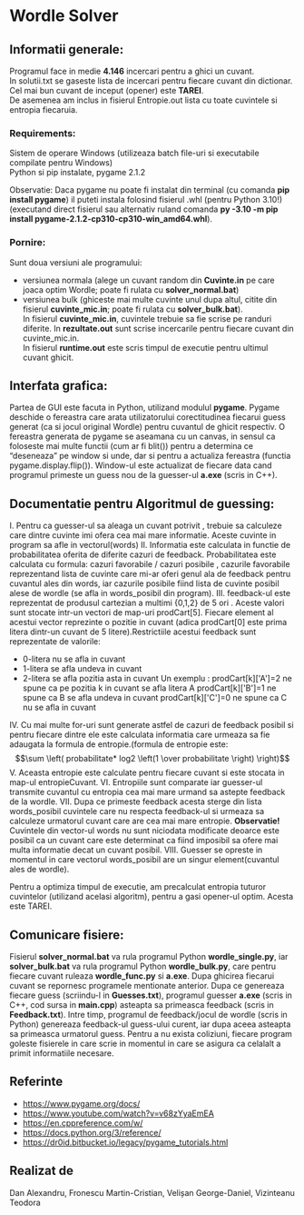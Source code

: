 # Wordle Solver

## Informatii generale:

Programul face in medie **4.146** incercari pentru a ghici un cuvant.  
In solutii.txt se gaseste lista de incercari pentru fiecare cuvant din dictionar.  
Cel mai bun cuvant de inceput (opener) este **TAREI**.  
De asemenea am inclus in fisierul Entropie.out lista cu toate cuvintele si entropia fiecaruia.  

### Requirements:

Sistem de operare Windows (utilizeaza batch file-uri si executabile compilate pentru Windows)  
Python si pip instalate, pygame 2.1.2

Observatie:
Daca pygame nu poate fi instalat din terminal (cu comanda **pip install pygame**) il puteti instala folosind fisierul .whl (pentru Python 3.10!) (executand direct fisierul sau alternativ ruland comanda **py -3.10 -m pip install pygame-2.1.2-cp310-cp310-win_amd64.whl**).

### Pornire:

Sunt doua versiuni ale programului: 
* versiunea normala (alege un cuvant random din **Cuvinte.in** pe care joaca optim Wordle; poate fi rulata cu **solver_normal.bat**)
* versiunea bulk (ghiceste mai multe cuvinte unul dupa altul, citite din fisierul **cuvinte_mic.in**; poate fi rulata cu **solver_bulk.bat**).  
In fisierul **cuvinte_mic.in**, cuvintele trebuie sa fie scrise pe randuri diferite.
In **rezultate.out** sunt scrise incercarile pentru fiecare cuvant din cuvinte_mic.in.  
In fisierul **runtime.out** este scris timpul de executie pentru ultimul cuvant ghicit.

## Interfata grafica:

Partea de GUI este facuta in Python, utilizand modulul **pygame**. Pygame deschide o fereastra care arata utilizatorului corectitudinea fiecarui guess generat (ca si jocul original Wordle) pentru cuvantul de ghicit respectiv. 
O fereastra generata de pygame se aseamana cu un canvas, in sensul ca foloseste mai multe functii (cum ar fi blit()) pentru a determina ce “deseneaza” pe window si unde, dar si pentru a actualiza fereastra (functia pygame.display.flip()). Window-ul este actualizat de fiecare data cand programul primeste un guess nou de la guesser-ul **a.exe** (scris in C++).

## Documentatie pentru Algoritmul de guessing:

I. Pentru ca guesser-ul sa aleaga un cuvant potrivit , trebuie sa calculeze care dintre cuvinte imi ofera cea mai mare informatie.
Aceste cuvinte in program sa afle in vectorul(words)
II. Informatia este calculata in functie de probabilitatea oferita de diferite cazuri de feedback. Probabilitatea este calculata cu formula:
cazuri favorabile / cazuri posibile , cazurile favorabile reprezentand lista de cuvinte care mi-ar oferi genul ala de feedback pentru
cuvantul ales din words, iar cazurile posibile fiind lista de cuvinte posibil alese de wordle (se afla in words_posibil din program).
III. feedback-ul este reprezentat de produsul cartezian a multimi {0,1,2} de 5 ori . Aceste valori sunt stocate intr-un vectori de map-uri 
prodCart[5]. Fiecare element al acestui vector reprezinte o pozitie in cuvant (adica prodCart[0] este prima litera dintr-un cuvant de 
5 litere).Restrictiile acestui feedback sunt reprezentate de valorile: 
* 0-litera nu se afla in cuvant  
* 1-litera se afla undeva in cuvant
* 2-litera se afla pozitia asta in cuvant
Un exemplu : prodCart[k]['A']=2 ne spune ca pe pozitia k in cuvant se afla litera A
prodCart[k]['B']=1 ne spune ca B se afla undeva in cuvant
prodCart[k]['C']=0 ne spune ca C nu se afla in cuvant

IV. Cu mai multe for-uri sunt generate astfel de cazuri de feedback posibil si pentru fiecare dintre ele este calculata informatia care 
urmeaza sa fie adaugata la formula de entropie.(formula de entropie este: $$\sum \left( probabilitate* log2 \left(1 \over probabilitate \right) \right)$$
V. Aceasta entropie este calculate pentru fiecare cuvant si este stocata in map-ul entropieCuvant.
VI. Entropiile sunt comparate iar guesser-ul transmite cuvantul cu entropia cea mai mare urmand sa astepte feedback de la wordle.
VII. Dupa ce primeste feedback acesta sterge din lista words_posibil cuvintele care nu respecta feedback-ul si urmeaza sa calculeze 
urmatorul cuvant care are cea mai mare entropie.
**Observatie!** Cuvintele din vector-ul words nu sunt niciodata modificate deoarce este posibil ca un cuvant care este determinat ca fiind 
imposibil sa ofere mai multa informatie decat un cuvant posibil.
VIII. Guesser se opreste in momentul in care vectorul words_posibil are un singur element(cuvantul ales de wordle).

Pentru a optimiza timpul de executie, am precalculat entropia tuturor cuvintelor (utilizand acelasi algoritm), pentru a gasi opener-ul optim. Acesta este TAREI. 

## Comunicare fisiere:

Fisierul **solver_normal.bat** va rula programul Python **wordle_single.py**, iar **solver_bulk.bat** va rula programul Python **wordle_bulk.py**, care pentru fiecare cuvant ruleaza **wordle_func.py** si **a.exe**. Dupa ghicirea fiecarui cuvant se repornesc programele mentionate anterior.
Dupa ce genereaza fiecare guess (scriindu-l in **Guesses.txt**), programul guesser **a.exe** (scris in C++, cod sursa in **main.cpp**) asteapta sa primeasca feedback (scris in **Feedback.txt**). Intre timp, programul de feedback/jocul de wordle (scris in Python) genereaza feedback-ul guess-ului curent, iar dupa aceea asteapta sa primeasca urmatorul guess. Pentru a nu exista coliziuni, fiecare program goleste fisierele in care scrie in momentul in care se asigura ca celalalt a primit informatiile necesare.

## Referinte
* https://www.pygame.org/docs/
* https://www.youtube.com/watch?v=v68zYyaEmEA
* https://en.cppreference.com/w/
* https://docs.python.org/3/reference/
* https://dr0id.bitbucket.io/legacy/pygame_tutorials.html

## Realizat de
Dan Alexandru, Fronescu Martin-Cristian, Velișan George-Daniel, Vizinteanu Teodora
